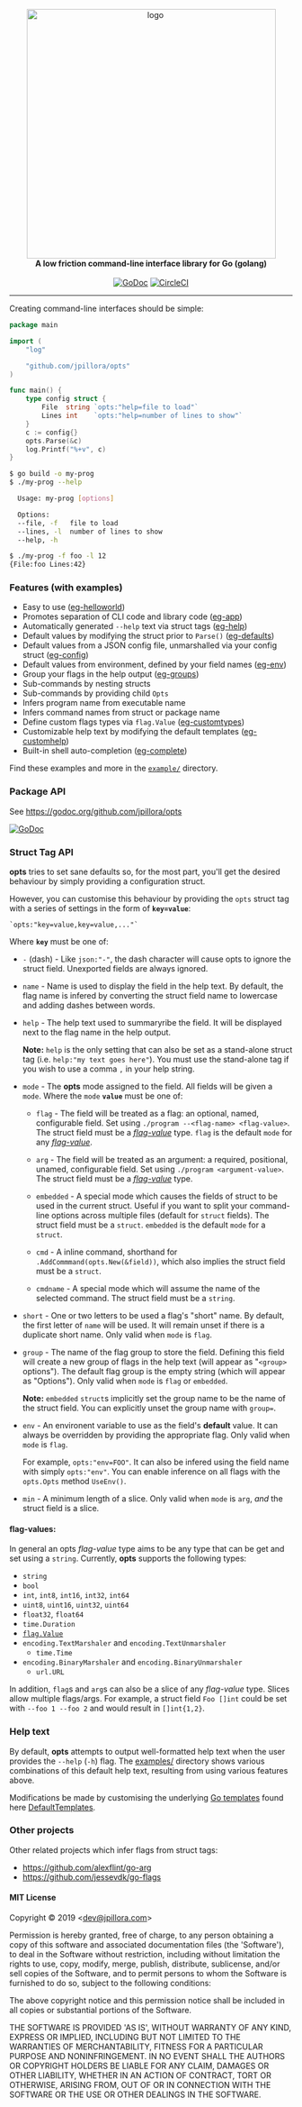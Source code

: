 <p align="center">
  <img width="443" alt="logo" src="https://user-images.githubusercontent.com/633843/57529538-84a22780-7378-11e9-9235-312633dc125e.png"><br>
  <b>A low friction command-line interface library for Go (golang)</b><br><br>
  <a href="https://godoc.org/github.com/jpillora/opts" rel="nofollow"><img src="https://camo.githubusercontent.com/42566bdba17f1a0c86c1a1de859d6ab70bde1457/68747470733a2f2f676f646f632e6f72672f6769746875622e636f6d2f6a70696c6c6f72612f6f7074733f7374617475732e737667" alt="GoDoc" data-canonical-src="https://godoc.org/github.com/jpillora/opts?status.svg" style="max-width:100%;"></a> <a href="https://circleci.com/gh/jpillora/opts" rel="nofollow"><img src="https://camo.githubusercontent.com/34202387888c6b05f640653a29bb1e204f5a9e19/68747470733a2f2f636972636c6563692e636f6d2f67682f6a70696c6c6f72612f6f7074732e7376673f7374796c653d736869656c6426636972636c652d746f6b656e3d36396566396336616330643863656263623335346262383563333737656365666637376266623162" alt="CircleCI" data-canonical-src="https://circleci.com/gh/jpillora/opts.svg?style=shield&amp;circle-token=69ef9c6ac0d8cebcb354bb85c377eceff77bfb1b" style="max-width:100%;"></a>
</p>

---

Creating command-line interfaces should be simple:

```go
package main

import (
	"log"

	"github.com/jpillora/opts"
)

func main() {
	type config struct {
		File  string `opts:"help=file to load"`
		Lines int    `opts:"help=number of lines to show"`
	}
	c := config{}
	opts.Parse(&c)
	log.Printf("%+v", c)
}
```

```sh
$ go build -o my-prog
$ ./my-prog --help

  Usage: my-prog [options]

  Options:
  --file, -f   file to load
  --lines, -l  number of lines to show
  --help, -h

```

```sh
$ ./my-prog -f foo -l 12
{File:foo Lines:42}
```

### Features (with examples)

- Easy to use ([eg-helloworld](https://github.com/jpillora/opts-examples/tree/master/eg-helloworld/))
- Promotes separation of CLI code and library code ([eg-app](https://github.com/jpillora/opts-examples/tree/master/eg-app/))
- Automatically generated `--help` text via struct tags ([eg-help](https://github.com/jpillora/opts-examples/tree/master/eg-help/))
- Default values by modifying the struct prior to `Parse()` ([eg-defaults](https://github.com/jpillora/opts-examples/tree/master/eg-defaults/))
- Default values from a JSON config file, unmarshalled via your config struct ([eg-config](https://github.com/jpillora/opts-examples/tree/master/eg-config/))
- Default values from environment, defined by your field names ([eg-env](https://github.com/jpillora/opts-examples/tree/master/eg-env/))
- Group your flags in the help output ([eg-groups](https://github.com/jpillora/opts-examples/tree/master/eg-groups/))
- Sub-commands by nesting structs
- Sub-commands by providing child `Opts`
- Infers program name from executable name
- Infers command names from struct or package name
- Define custom flags types via `flag.Value` ([eg-customtypes](https://github.com/jpillora/opts-examples/tree/master/eg-customtypes/))
- Customizable help text by modifying the default templates ([eg-customhelp](https://github.com/jpillora/opts-examples/tree/master/eg-customhelp/))
- Built-in shell auto-completion ([eg-complete](https://github.com/jpillora/opts-examples/tree/master/eg-complete))

Find these examples and more in the [`example/`](https://github.com/jpillora/opts-examples) directory.

### Package API

See https://godoc.org/github.com/jpillora/opts

[![GoDoc](https://godoc.org/github.com/jpillora/opts?status.svg)](https://godoc.org/github.com/jpillora/opts)

### Struct Tag API

**opts** tries to set sane defaults so, for the most part, you'll get the desired behaviour by simply providing a configuration struct.

However, you can customise this behaviour by providing the `opts` struct
tag with a series of settings in the form of **`key=value`**:

```
`opts:"key=value,key=value,..."`
```

Where **`key`** must be one of:

- `-` (dash) - Like `json:"-"`, the dash character will cause opts to ignore the struct field. Unexported fields are always ignored.

- `name` - Name is used to display the field in the help text. By default, the flag name is infered by converting the struct field name to lowercase and adding dashes between words.

- `help` - The help text used to summaryribe the field. It will be displayed next to the flag name in the help output.

	**Note:** `help` is the only setting that can also be set as a stand-alone struct tag (i.e. `help:"my text goes here"`). You must use the stand-alone tag if you wish to use a comma `,` in your help string.

- `mode` - The **opts** mode assigned to the field. All fields will be given a `mode`. Where the `mode` **`value`** must be one of:

	* `flag` - The field will be treated as a flag: an optional, named, configurable field. Set using `./program --<flag-name> <flag-value>`. The struct field must be a [*flag-value*](#flag-values) type. `flag` is the default `mode` for any [*flag-value*](#flag-values).

	* `arg` - The field will be treated as an argument: a required, positional, unamed, configurable field. Set using `./program <argument-value>`. The struct field must be a [*flag-value*](#flag-values) type.

	* `embedded` - A special mode which causes the fields of struct to be used in the current struct. Useful if you want to split your command-line options across multiple files (default for `struct` fields). The struct field must be a `struct`. `embedded` is the default `mode` for a `struct`.

	* `cmd` - A inline command, shorthand for `.AddCommmand(opts.New(&field))`, which also implies the struct field must be a `struct`.

	* `cmdname` - A special mode which will assume the name of the selected command. The struct field must be a `string`.

- `short` - One or two letters to be used a flag's "short" name. By default, the first letter of `name` will be used. It will remain unset if there is a duplicate short name. Only valid when `mode` is `flag`.

- `group` - The name of the flag group to store the field. Defining this field will create a new group of flags in the help text (will appear as "`<group>` options"). The default flag group is the empty string (which will appear as "Options"). Only valid when `mode` is `flag` or `embedded`.

	**Note:** `embedded` `struct`s implicitly set the group name to be the name of the struct field. You can explicitly unset the group name with `group=`.

- `env` - An environent variable to use as the field's **default** value. It can always be overridden by providing the appropriate flag. Only valid when `mode` is `flag`.

	For example, `opts:"env=FOO"`. It can also be infered using the field name with simply `opts:"env"`. You can enable inference on all flags with the `opts.Opts` method `UseEnv()`.

- `min` - A minimum length of a slice. Only valid when `mode` is `arg`, *and* the struct field is a slice.

#### flag-values:

In general an opts _flag-value_ type aims to be any type that can be get and set using a `string`. Currently, **opts** supports the following types:

- `string`
- `bool`
- `int`, `int8`, `int16`, `int32`, `int64`
- `uint8`, `uint16`, `uint32`, `uint64`
- `float32`, `float64`
- `time.Duration`
- [`flag.Value`](https://golang.org/pkg/flag/#Value)
- `encoding.TextMarshaler` and `encoding.TextUnmarshaler`
	- `time.Time`
- `encoding.BinaryMarshaler` and `encoding.BinaryUnmarshaler`
	- `url.URL`

In addition, `flag`s and `arg`s can also be a slice of any _flag-value_ type. Slices allow multiple flags/args. For example, a struct field `Foo []int` could be set with `--foo 1 --foo 2` and would result in `[]int{1,2}`.

### Help text

By default, **opts** attempts to output well-formatted help text when the user provides the `--help` (`-h`) flag. The [examples/](./example) directory shows various combinations of this default help text, resulting from using various features above.

Modifications be made by customising the underlying [Go templates](https://golang.org/pkg/text/template/) found here [DefaultTemplates](https://godoc.org/github.com/jpillora/opts#pkg-variables).

### Other projects

Other related projects which infer flags from struct tags:

- https://github.com/alexflint/go-arg
- https://github.com/jessevdk/go-flags

#### MIT License

Copyright © 2019 &lt;dev@jpillora.com&gt;

Permission is hereby granted, free of charge, to any person obtaining
a copy of this software and associated documentation files (the
'Software'), to deal in the Software without restriction, including
without limitation the rights to use, copy, modify, merge, publish,
distribute, sublicense, and/or sell copies of the Software, and to
permit persons to whom the Software is furnished to do so, subject to
the following conditions:

The above copyright notice and this permission notice shall be
included in all copies or substantial portions of the Software.

THE SOFTWARE IS PROVIDED 'AS IS', WITHOUT WARRANTY OF ANY KIND,
EXPRESS OR IMPLIED, INCLUDING BUT NOT LIMITED TO THE WARRANTIES OF
MERCHANTABILITY, FITNESS FOR A PARTICULAR PURPOSE AND NONINFRINGEMENT.
IN NO EVENT SHALL THE AUTHORS OR COPYRIGHT HOLDERS BE LIABLE FOR ANY
CLAIM, DAMAGES OR OTHER LIABILITY, WHETHER IN AN ACTION OF CONTRACT,
TORT OR OTHERWISE, ARISING FROM, OUT OF OR IN CONNECTION WITH THE
SOFTWARE OR THE USE OR OTHER DEALINGS IN THE SOFTWARE.
